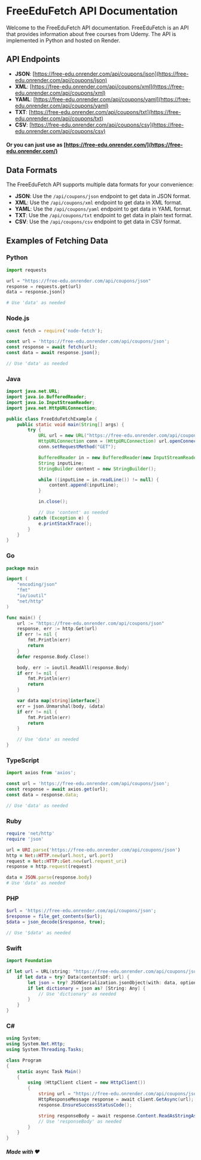 # FreeEduFetch API Documentation

Welcome to the FreeEduFetch API documentation. FreeEduFetch is an API that provides information about free courses from Udemy. The API is implemented in Python and hosted on Render.

## API Endpoints

- **JSON**: [https://free-edu.onrender.com/api/coupons/json](https://free-edu.onrender.com/api/coupons/json)
- **XML**: [https://free-edu.onrender.com/api/coupons/xml](https://free-edu.onrender.com/api/coupons/xml)
- **YAML**: [https://free-edu.onrender.com/api/coupons/yaml](https://free-edu.onrender.com/api/coupons/yaml)
- **TXT**: [https://free-edu.onrender.com/api/coupons/txt](https://free-edu.onrender.com/api/coupons/txt)
- **CSV**: [https://free-edu.onrender.com/api/coupons/csv](https://free-edu.onrender.com/api/coupons/csv)
#### Or you can just use as [https://free-edu.onrender.com/](https://free-edu.onrender.com/)
## Data Formats

The FreeEduFetch API supports multiple data formats for your convenience:

- **JSON**: Use the `/api/coupons/json` endpoint to get data in JSON format.
- **XML**: Use the `/api/coupons/xml` endpoint to get data in XML format.
- **YAML**: Use the `/api/coupons/yaml` endpoint to get data in YAML format.
- **TXT**: Use the `/api/coupons/txt` endpoint to get data in plain text format.
- **CSV**: Use the `/api/coupons/csv` endpoint to get data in CSV format.

## Examples of Fetching Data

### Python

```python
import requests

url = "https://free-edu.onrender.com/api/coupons/json"
response = requests.get(url)
data = response.json()

# Use 'data' as needed
```

### Node.js
```javascript
const fetch = require('node-fetch');

const url = 'https://free-edu.onrender.com/api/coupons/json';
const response = await fetch(url);
const data = await response.json();

// Use 'data' as needed

```
### Java
```java
import java.net.URL;
import java.io.BufferedReader;
import java.io.InputStreamReader;
import java.net.HttpURLConnection;

public class FreeEduFetchExample {
    public static void main(String[] args) {
        try {
            URL url = new URL("https://free-edu.onrender.com/api/coupons/json");
            HttpURLConnection conn = (HttpURLConnection) url.openConnection();
            conn.setRequestMethod("GET");

            BufferedReader in = new BufferedReader(new InputStreamReader(conn.getInputStream()));
            String inputLine;
            StringBuilder content = new StringBuilder();

            while ((inputLine = in.readLine()) != null) {
                content.append(inputLine);
            }

            in.close();

            // Use 'content' as needed
        } catch (Exception e) {
            e.printStackTrace();
        }
    }
}

```
### Go
```go
package main

import (
	"encoding/json"
	"fmt"
	"io/ioutil"
	"net/http"
)

func main() {
	url := "https://free-edu.onrender.com/api/coupons/json"
	response, err := http.Get(url)
	if err != nil {
		fmt.Println(err)
		return
	}
	defer response.Body.Close()

	body, err := ioutil.ReadAll(response.Body)
	if err != nil {
		fmt.Println(err)
		return
	}

	var data map[string]interface{}
	err = json.Unmarshal(body, &data)
	if err != nil {
		fmt.Println(err)
		return
	}

	// Use 'data' as needed
}

```
### TypeScript
```typescript
import axios from 'axios';

const url = 'https://free-edu.onrender.com/api/coupons/json';
const response = await axios.get(url);
const data = response.data;

// Use 'data' as needed

```
### Ruby
```ruby
require 'net/http'
require 'json'

url = URI.parse('https://free-edu.onrender.com/api/coupons/json')
http = Net::HTTP.new(url.host, url.port)
request = Net::HTTP::Get.new(url.request_uri)
response = http.request(request)

data = JSON.parse(response.body)
# Use 'data' as needed

```
### PHP
```php
$url = 'https://free-edu.onrender.com/api/coupons/json';
$response = file_get_contents($url);
$data = json_decode($response, true);

// Use '$data' as needed

```
### Swift
```swift
import Foundation

if let url = URL(string: "https://free-edu.onrender.com/api/coupons/json") {
    if let data = try? Data(contentsOf: url) {
        let json = try? JSONSerialization.jsonObject(with: data, options: [])
        if let dictionary = json as? [String: Any] {
            // Use 'dictionary' as needed
        }
    }
}

```
### C#
```c#
using System;
using System.Net.Http;
using System.Threading.Tasks;

class Program
{
    static async Task Main()
    {
        using (HttpClient client = new HttpClient())
        {
            string url = "https://free-edu.onrender.com/api/coupons/json";
            HttpResponseMessage response = await client.GetAsync(url);
            response.EnsureSuccessStatusCode();

            string responseBody = await response.Content.ReadAsStringAsync();
            // Use 'responseBody' as needed
        }
    }
}

```
##### Made with ❤️
